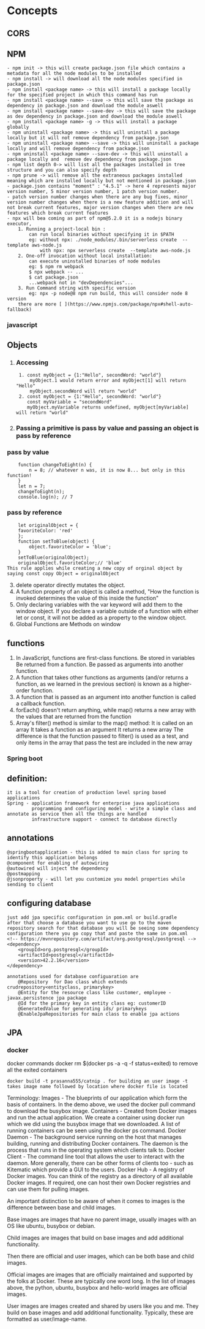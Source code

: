 # Concepts

## CORS
## NPM
    - npm init -> this will create package.json file which contains a metadata for all the node modules to be installed
    - npm install -> will download all the node modules specified in package.json
    - npm install <package name> -> this will install a package locally for the specified project in which this command has run
    - npm install <package name> --save -> this will save the package as dependency in package.json and download the module aswell
    - npm install <package name> --save-dev -> this will save the package as dev dependency in package.json and download the module aswell
    - npm install <package name> -g -> this will install a package globally
    - npm uninstall <package name> -> this will uninstall a package locally but it will not remove dependency from package.json
    - npm uninstall <package name> --save -> this will uninstall a package locally and will remove dependency from package.json
    - npm uninstall <package name> --save-dev -> this will uninstall a package locally and  remove dev dependency from package.json
    - npm list depth 0-> will list all the packages installed in tree structure and you can also specify depth
    - npm prune -> will remove all the extraneous packages installed meaning which are installed locally but not mentioned in package.json
    - package.json contains "moment" : "4.5.1" -> here 4 represents major version number, 5 minor version number, 1 patch version number.
    - patch version number changes when there are any bug fixes, minor version number changes when there is a new feature addition and will not break current features, major version changes when there are new features which break current features
    - npx will bea coming as part of npm@5.2.0 it is a nodejs binary executor,
        1. Running a project-local bin :  
            can run local binaries without specifying it in $PATH
            eg: without npx: ./node_modules/.bin/serverless create  --template aws-node.js
                with npx: npx serverless create  --template aws-node.js
        2. One-off invocation without local installation:
            can execute uninstalled binaries of node modules
            eg: $ npm rm webpack
            $ npx webpack -- ...
            $ cat package.json
            ...webpack not in "devDependencies"...
        3. Run Command string with specific version
            eg: npx -p node@8 npm run build, this will consider node 8 version
        there are more [ ](https://www.npmjs.com/package/npx#shell-auto-fallback)

### javascript
## Objects
1. ### Accessing 
        1. const myObject = {1:"Hello", secondWord: "world"}
            myObject.1 would return error and myObject[1] will return "Hello"
            myObject.secondWord will return "world"
        2. const myObject = {1:"Hello", secondWord: "world"}
           const myVariable = "secondWord"
           myObject.myVariable returns undefined, myObject[myVariable] will return "world"
2. ### Passing a primitive is pass by value and passing an object is pass by reference 
### pass by value
        function changeToEight(n) {
            n = 8; // whatever n was, it is now 8... but only in this function!
        }
        let n = 7;
        changeToEight(n);
        console.log(n); // 7
        
### pass by reference
        let originalObject = {
        favoriteColor: 'red'
        };
        function setToBlue(object) {
            object.favoriteColor = 'blue';
        }
        setToBlue(originalObject);
        originalObject.favoriteColor;// 'blue'
    This rule applies while creating a new copy of orginal object by saying const copy Object = originalObject
3. delete operator directly mutates the object.
4. A function property of an object is called a method, "How the function is invoked determines the value of this inside the function"
5. Only declaring variables with the var keyword will add them to the window object. If you declare a variable outside of a function with either let or const, it will not be added as a property to the window object.
6. Global Functions are Methods on window

## functions
1. In JavaScript, functions are first-class functions. 
    Be stored in variables
    Be returned from a function.
    Be passed as arguments into another function.   
2. A function that takes other functions as arguments (and/or returns a function, as we learned in the previous section) is known as a higher-order function.
3. A function that is passed as an argument into another function is called a callback function.
4. forEach() doesn't return anything, while map() returns a new array with the values that are returned from the function
5. Array's filter() method is similar to the map() method:
    It is called on an array
    It takes a function as an argument
    It returns a new array
    The difference is that the function passed to filter() is used as a test, and only items in the array that pass the test are included in the new array


### Spring boot
## definition: 
    it is a tool for creation of production level spring based applications
    Spring - application framework for enterprise java applications
             programming and configuring model - write a simple class and annotate as service then all the things are handled
             infrastructure support - connect to database directly
## annotations
    @springbootapplication - this is added to main class for spring to identify this application belongs 
    @component for enabling of autowiring
    @autowired will inject the dependency
    @postmapping
    @jsonproperty - will let you customize you model properties while sending to client 
## configuring database
    just add jpa specific configuration in pom.xml or build.gradle 
    after that choose a database you want to use go to the maven repository search for that database you will be seeing some dependency configuration there you go copy that and paste the same in pom.xml
    <!-- https://mvnrepository.com/artifact/org.postgresql/postgresql -->
    <dependency>
        <groupId>org.postgresql</groupId>
        <artifactId>postgresql</artifactId>
        <version>42.2.16</version>
    </dependency>

    annotations used for database configuaration are
        @Repository  for Dao class which extends crudrepository<entityclass, primarykey>
        @Entity for the resource class like customer, employee - javax.persistence jpa package
        @Id for the primary key in entity class eg: customerID
        @GeneratedValue for generating ids/ primarykeys
        @EnableJpaRepositories for main class to enable jpa actions
## JPA





### docker

docker commands
    docker rm $(docker ps -a -q -f status=exited) to remove all the exited containers

    docker build -t prasanna555/catnip . for building an user image -t takes image name followed by location where docker file is located
    

Terminology:
Images - The blueprints of our application which form the basis of containers. In the demo above, we used the docker pull command to download the busybox image.
Containers - Created from Docker images and run the actual application. We create a container using docker run which we did using the busybox image that we downloaded. A list of running containers can be seen using the docker ps command.
Docker Daemon - The background service running on the host that manages building, running and distributing Docker containers. The daemon is the process that runs in the operating system which clients talk to.
Docker Client - The command line tool that allows the user to interact with the daemon. More generally, there can be other forms of clients too - such as Kitematic which provide a GUI to the users.
Docker Hub - A registry of Docker images. You can think of the registry as a directory of all available Docker images. If required, one can host their own Docker registries and can use them for pulling images.

An important distinction to be aware of when it comes to images is the difference between base and child images.

Base images are images that have no parent image, usually images with an OS like ubuntu, busybox or debian.

Child images are images that build on base images and add additional functionality.

Then there are official and user images, which can be both base and child images.

Official images are images that are officially maintained and supported by the folks at Docker. These are typically one word long. In the list of images above, the python, ubuntu, busybox and hello-world images are official images.

User images are images created and shared by users like you and me. They build on base images and add additional functionality. Typically, these are formatted as user/image-name.
